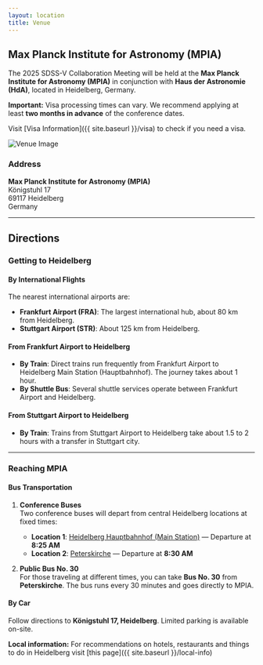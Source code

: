 ```yaml
---
layout: location
title: Venue
---
```


## Max Planck Institute for Astronomy (MPIA)

The 2025 SDSS-V Collaboration Meeting will be held at the **Max Planck Institute for Astronomy (MPIA)** in conjunction with **Haus der Astronomie (HdA)**, located in Heidelberg, Germany.

<div class="visa-warning">
  <strong>Important:</strong> Visa processing times can vary. We recommend applying at least <strong>two months in advance</strong> of the conference dates.
</div>

Visit [Visa Information]({{ site.baseurl }}/visa) to check if you need a visa.

<div class="venue-image">
  <img src="{{ '/assets/images/mpia.jpeg' | relative_url }}" alt="Venue Image" class="img-fluid mb-4">
</div>

### Address

**Max Planck Institute for Astronomy (MPIA)**  
Königstuhl 17  
69117 Heidelberg  
Germany  

---

<div class="venue-page">
  <h2>Directions</h2>
</div>

<div class="venue-page">
  <h3>Getting to Heidelberg</h3>
</div>

#### By International Flights

The nearest international airports are:

- **Frankfurt Airport (FRA)**: The largest international hub, about 80 km from Heidelberg.
- **Stuttgart Airport (STR)**: About 125 km from Heidelberg.

#### From Frankfurt Airport to Heidelberg

- **By Train**: Direct trains run frequently from Frankfurt Airport to Heidelberg Main Station (Hauptbahnhof). The journey takes about 1 hour.
- **By Shuttle Bus**: Several shuttle services operate between Frankfurt Airport and Heidelberg.

#### From Stuttgart Airport to Heidelberg

- **By Train**: Trains from Stuttgart Airport to Heidelberg take about 1.5 to 2 hours with a transfer in Stuttgart city.

---
<div class="venue-page">
  <h3>Reaching MPIA</h3>
</div>

#### Bus Transportation

1. **Conference Buses**  
   Two conference buses will depart from central Heidelberg locations at fixed times:
   - **Location 1**: [Heidelberg Hauptbahnhof (Main Station)](https://maps.app.goo.gl/q8gddF9v2XyjLajP9) — Departure at **8:25 AM**  
   - **Location 2**: [Peterskirche](https://maps.app.goo.gl/RwZq7PytLbkFqs7N9) — Departure at **8:30 AM**

2. **Public Bus No. 30**  
   For those traveling at different times, you can take **Bus No. 30** from **Peterskirche**. The bus runs every 30 minutes and goes directly to MPIA.

#### By Car

Follow directions to **Königstuhl 17, Heidelberg**. Limited parking is available on-site.

<div class="visa-warning">
  <strong>Local information:</strong> For recommendations on hotels, restaurants and things to do in Heidelberg visit [this page]({{ site.baseurl }}/local-info) 
</div>